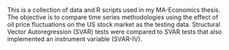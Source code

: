 This is a collection of data and R scripts used in my MA-Economics thesis.  The objective is to compare time series methodologies using
the effect of oil price fluctuations on the US stock market as the testing data.  Structural Vector Autoregression (SVAR) tests were compared to 
SVAR tests that also implemented an instrument variable (SVAR-IV).
